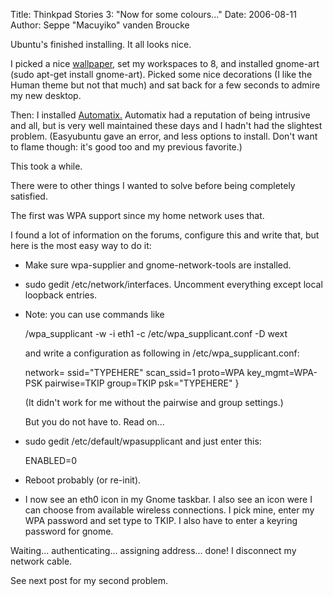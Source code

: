 Title: Thinkpad Stories 3: "Now for some colours..."
Date: 2006-08-11
Author: Seppe "Macuyiko" vanden Broucke

Ubuntu's finished installing. It all looks nice.

I picked a nice [wallpaper,](http://interfacelift.com/wallpaper/index.php) set my workspaces to 8, and installed gnome-art (sudo apt-get install gnome-art). Picked some nice decorations (I like the Human theme but not that much) and sat back for a few seconds to admire my new desktop.

Then: I installed [Automatix.](http://www.getautomatix.com/) Automatix had a reputation of being intrusive and all, but is very well maintained these days and I hadn't had the slightest problem. (Easyubuntu gave an error, and less options to install. Don't want to flame though: it's good too and my previous favorite.)

This took a while.

There were to other things I wanted to solve before being completely satisfied.

The first was WPA support since my home network uses that.

I found a lot of information on the forums, configure this and write that, but here is the most easy way to do it:

  - Make sure wpa-supplier and gnome-network-tools are installed.
  - sudo gedit /etc/network/interfaces. Uncomment everything except local loopback entries.
  - Note: you can use commands like

    /wpa_supplicant -w -i eth1 -c /etc/wpa_supplicant.conf -D wext

    and write a configuration as following in /etc/wpa_supplicant.conf:

    network=
    ssid="TYPEHERE"
    scan_ssid=1
    proto=WPA
    key_mgmt=WPA-PSK
    pairwise=TKIP
    group=TKIP
    psk="TYPEHERE"
    }

    (It didn't work for me without the pairwise and group settings.)

    But you do not have to. Read on...

  - sudo gedit /etc/default/wpasupplicant and just enter this:

    ENABLED=0

  - Reboot probably (or re-init).

  - I now see an eth0 icon in my Gnome taskbar. I also see an icon were I can choose from available wireless connections. I pick mine, enter my WPA password and set type to TKIP. I also have to enter a keyring password for gnome.

Waiting... authenticating... assigning address... done! I disconnect my network cable.

See next post for my second problem.
